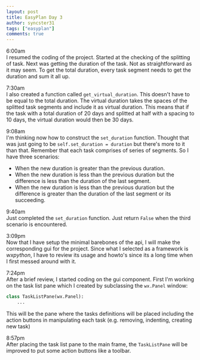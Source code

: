 ```yaml
---
layout: post
title: EasyPlan Day 3
author: syncster31
tags: ["easyplan"]
comments: true
---
```

6:00am  
I resumed the coding of the project. Started at the checking of the splitting of task. Next was getting the duration of the task. Not as straightforward as it may seem. To get the total duration, every task segment needs to get the duration and sum it all up.

7:30am  
I also created a function called ```get_virtual_duration```. This doesn't have to be equal to the total duration. The virtual duration takes the spaces of the splitted task segments and include it as virtual duration. This means that if the task with a total duration of 20 days and splitted at half with a spacing to 10 days, the virtual duration would then be 30 days.

9:08am  
I'm thinking now how to construct the ```set_duration``` function. Thought that was just going to be ```self.set_duration = duration``` but there's more to it than that. Remember that each task comprises of series of segments. So I have three scenarios:

- When the new duration is greater than the previous duration.
- When the new duration is less than the previous duration but the difference is less than the duration of the last segment.
- When the new duration is less than the previous duration but the difference is greater than the duration of the last segment or its succeeding.

9:40am  
Just completed the ```set_duration``` function. Just return ```False``` when the third scenario is encountered.

3:09pm  
Now that I have setup the minimal barebones of the api, I will make the corresponding gui for the project. Since what I selected as a framework is _wxpython_, I have to review its usage and howto's since its a long time when I first messed around with it.

7:24pm  
After a brief review, I started coding on the gui component. First I'm working on the task list pane which I created by subclassing the ```wx.Panel``` window:

```python
class TaskListPane(wx.Panel):
    ...
```

This will be the pane where the tasks definitions will be placed including the action buttons in manipulating each task (e.g. removing, indenting, creating new task)

8:57pm  
After placing the task list pane to the main frame, the ```TaskListPane``` will be improved to put some action buttons like a toolbar.
